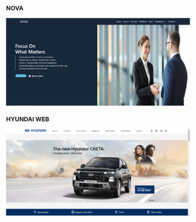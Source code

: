<h3>NOVA</h3>
<img src="Bootstrap exam/Screenshot (4).png">
<h3>HYUNDAI WEB</h3>
<img src ="Hyundai web/images/Screenshot (5).png">
